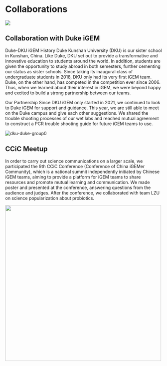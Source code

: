 <div class="h1-bg">
    <h1 class>Collaborations</h1>
    <img src="https://static.igem.wiki/teams/4161/wiki/colla-bg.jpeg" />
</div>

## Collaboration with Duke iGEM

Duke-DKU iGEM History
Duke Kunshan University (DKU) is our sister school in Kunshan, China. Like Duke, DKU set out to provide a transformative and innovative education to students around the world. In addition, students are given the opportunity to study abroad in both semesters, further cementing our status as sister schools. Since taking its inaugural class of undergraduate students in 2018, DKU only had its very first iGEM team. Duke, on the other hand, has competed in the competition ever since 2006. Thus, when we learned about their interest in iGEM, we were beyond happy and excited to build a strong partnership between our teams.

Our Partnership
Since DKU iGEM only started in 2021, we continued to look to Duke iGEM for support and guidance. This year, we are still able to meet on the Duke campus and give each other suggestions. We shared the trouble shooting processes of our wet labs and reached mutual agreement to construct a PCR trouble shooting guide for future iGEM teams to use. 

![dku-duke-group0](https://static.igem.wiki/teams/4161/wiki/dku-duke-group0.jpeg)


## CCiC Meetup

In order to carry out science communications on a larger scale, we participated
the 9th CCiC Conference (Conference of China iGEMer Community), which is a
national summit independently initiated by Chinese iGEM teams, aiming to
provide a platform for iGEM teams to share resources and promote mutual
learning and communication. We made poster and presented at the conference,
answering questions from the audience and judges. After the conference, we
collaborated with team LZU on science popularization about probiotics.

<img src="https://static.igem.wiki/teams/4161/wiki/ccic-meeting.png"
width="500"/>


